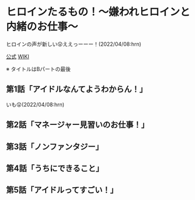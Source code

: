 # ヒロインたるもの！～嫌われヒロインと内緒のお仕事～

ヒロインの声が新しい:astonished:ええっーーー！(2022/04/08:hrn)

[公式](https://honeyworks-tvanime.com/) 
[WIKI](https://ja.wikipedia.org/wiki/%E3%83%92%E3%83%AD%E3%82%A4%E3%83%B3%E3%81%9F%E3%82%8B%E3%82%82%E3%81%AE!%E3%80%9C%E5%AB%8C%E3%82%8F%E3%82%8C%E3%83%92%E3%83%AD%E3%82%A4%E3%83%B3%E3%81%A8%E5%86%85%E7%B7%92%E3%81%AE%E3%81%8A%E4%BB%95%E4%BA%8B%E3%80%9C) 

※ タイトルはBパートの最後

## 第1話「アイドルなんてようわからん！」

いも:astonished:(2022/04/08:hrn)

## 第2話「マネージャー見習いのお仕事！」

## 第3話「ノンファンタジー」

## 第4話「うちにできること」

## 第5話「アイドルってすごい！」
